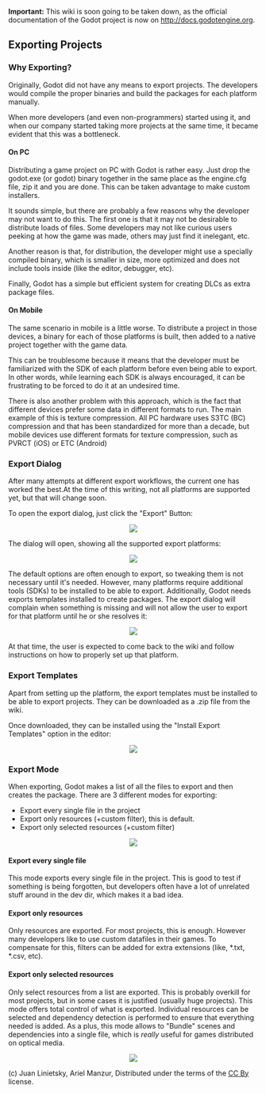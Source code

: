 **Important:** This wiki is soon going to be taken down, as the official documentation of the Godot project is now on http://docs.godotengine.org.

## Exporting Projects

### Why Exporting?

Originally, Godot did not have any means to export projects. The developers would compile the proper binaries and build the packages for each platform manually. 

When more developers (and even non-programmers) started using it, and when our company started taking more projects at the same time, it became evident that this was a bottleneck.

#### On PC

Distributing a game project on PC with Godot is rather easy. Just drop the godot.exe (or godot) binary together in the same place as the engine.cfg file, zip it and you are done. This can be taken advantage to make custom installers.

It sounds simple, but there are probably a few reasons why the developer may not want to do this. The first one is that it may not be desirable to distribute loads of files. Some developers may not like curious users peeking at how the game was made, others may just find it inelegant, etc. 

Another reason is that, for distribution, the developer might use a specially compiled binary, which is smaller in size, more optimized and does not include tools inside (like the editor, debugger, etc).

Finally, Godot has a simple but efficient system for creating DLCs as extra package files.

#### On Mobile

The same scenario in mobile is a little worse. To distribute a project in those devices, a binary for each of those platforms is built, then added to a native project together with the game data. 

This can be troublesome because it means that the developer must be familiarized with the SDK of each platform before even being able to export. In other words, while learning each SDK is always encouraged, it can be frustrating to be forced to do it at an undesired time.

There is also another problem with this approach, which is the fact that different devices prefer some data in different formats to run. The main example of this is texture compression. All PC hardware uses S3TC (BC) compression and that has been standardized for more than a decade, but mobile devices use different formats for texture compression, such as PVRCT (iOS) or ETC (Android)

### Export Dialog

After many attempts at different export workflows, the current one has worked the best.At the time of this writing, not all platforms are supported yet, but that will change soon.

To open the export dialog, just click the "Export" Button:

<p align="center"><img src="images/export.png"></p>

The dialog will open, showing all the supported export platforms:

<p align="center"><img src="images/export_dialog.png"></p>

The default options are often enough to export, so tweaking them is not necessary until it's needed. However, many platforms require additional tools (SDKs) to be installed to be able to export. Additionally, Godot needs exports templates installed to create packages. The export dialog will complain when something is missing and will not allow the user to export for that platform until he or she resolves it:

<p align="center"><img src="images/export_error.png"></p>

At that time, the user is expected to come back to the wiki and follow instructions on how to properly set up that platform.

### Export Templates

Apart from setting up the platform, the export templates must be installed to be able to export projects. They can be downloaded as a .zip file from the wiki. 

Once downloaded, they can be installed using the "Install Export Templates" option in the editor:


<p align="center"><img src="images/exptemp.png"></p>

### Export Mode

When exporting, Godot makes a list of all the files to export and then creates the package. There are 3 different modes for exporting:

*  Export every single file in the project
*  Export only resources (+custom filter), this is default.
*  Export only selected resources (+custom filter)

<p align="center"><img src="images/expres.png"></p>

#### Export every single file

This mode exports every single file in the project. This is good to test if something is being forgotten, but developers often have a lot of unrelated stuff around in the dev dir, which makes it a bad idea.

#### Export only resources

Only resources are exported. For most projects, this is enough. However many developers like to use custom datafiles in their games. To compensate for this, filters can be added for extra extensions (like, *.txt, *.csv, etc).

#### Export only selected resources

Only select resources from a list are exported. This is probably overkill for most projects, but in some cases it is justified (usually huge projects). This mode offers total control of what is exported. Individual resources can be selected and dependency detection is performed to ensure that everything needed is added. As a plus, this mode allows to "Bundle" scenes and dependencies into a single file, which is *really* useful for games distributed on optical media.


<p align="center"><img src="images/expselected.png"></p>








(c) Juan Linietsky, Ariel Manzur, Distributed under the terms of the [CC By](https://creativecommons.org/licenses/by/3.0/legalcode) license.
